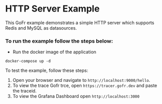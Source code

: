 # HTTP Server Example

This GoFr example demonstrates a simple HTTP server which supports Redis and MySQL as datasources.

### To run the example follow the steps below:

- Run the docker image of the application
```console
docker-compose up -d
```

To test the example, follow these steps:

1. Open your browser and navigate to `http://localhost:9000/hello`.
2. To view the trace Gofr trce, open `https://tracer.gofr.dev` and paste the traceid.
3. To view the Grafana Dashboard open `http://localhost:3000` 

